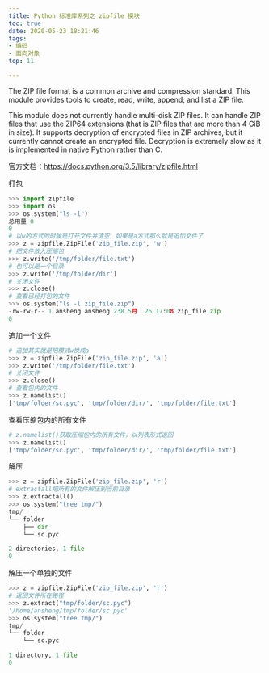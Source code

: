 ```yaml
---
title: Python 标准库系列之 zipfile 模块
toc: true
date: 2020-05-23 18:21:46
tags:
- 编码
- 面向对象
top: 11

---
```


The ZIP file format is a common archive and compression standard. This module provides tools to create, read, write, append, and list a ZIP file. 

This module does not currently handle multi-disk ZIP files. It can handle ZIP files that use the ZIP64 extensions (that is ZIP files that are more than 4 GiB in size). It supports decryption of encrypted files in ZIP archives, but it currently cannot create an encrypted file. Decryption is extremely slow as it is implemented in native Python rather than C.

官方文档：https://docs.python.org/3.5/library/zipfile.html

打包

```python
>>> import zipfile
>>> import os
>>> os.system("ls -l")
总用量 0
0
# 以w的方式的时候是打开文件并清空，如果是a方式那么就是追加文件了
>>> z = zipfile.ZipFile('zip_file.zip', 'w')
# 把文件放入压缩包
>>> z.write('/tmp/folder/file.txt')
# 也可以是一个目录
>>> z.write('/tmp/folder/dir')         
# 关闭文件
>>> z.close()
# 查看已经打包的文件
>>> os.system("ls -l zip_file.zip")                     
-rw-rw-r-- 1 ansheng ansheng 238 5月  26 17:08 zip_file.zip
0
```

追加一个文件

```python
# 追加其实就是把模式w换成a
>>> z = zipfile.ZipFile('zip_file.zip', 'a')
>>> z.write('/tmp/folder/file.txt')         
# 关闭文件
>>> z.close()
# 查看包内的文件
>>> z.namelist()
['tmp/folder/sc.pyc', 'tmp/folder/dir/', 'tmp/folder/file.txt']
```

查看压缩包内的所有文件

```python
# z.namelist()获取压缩包内的所有文件，以列表形式返回
>>> z.namelist()
['tmp/folder/sc.pyc', 'tmp/folder/dir/', 'tmp/folder/file.txt']
```

解压

```python
>>> z = zipfile.ZipFile('zip_file.zip', 'r')
# extractall把所有的文件解压到当前目录
>>> z.extractall()
>>> os.system("tree tmp/")         
tmp/
└── folder
    ├── dir
    └── sc.pyc

2 directories, 1 file
0
```

解压一个单独的文件

```python
>>> z = zipfile.ZipFile('zip_file.zip', 'r')
# 返回文件所在路径
>>> z.extract("tmp/folder/sc.pyc")          
'/home/ansheng/tmp/folder/sc.pyc'
>>> os.system("tree tmp/")                  
tmp/
└── folder
    └── sc.pyc

1 directory, 1 file
0
```